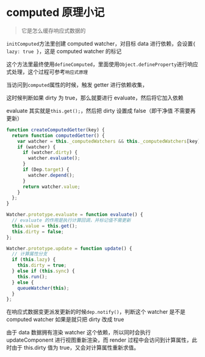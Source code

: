 # computed 原理小记

> 它是怎么缓存响应式数据的

`initComputed`方法里创建 computed watcher，对目标 data 进行依赖，会设置`{ lazy: true }`，这是 computed watcher 的标记

这个方法里最终使用`defineComputed`，里面使用`Object.defineProperty`进行响应式处理，这个过程可参考`响应式原理`

当访问到`computed`属性的时候，触发 getter 进行依赖收集，

这时候判断如果 dirty 为 true，那么就要进行 evaluate，然后将它加入依赖

evaluate 其实就是`this.get();`，然后把 dirty 设置成 false（即干净值 不需要再更新）

```js
function createComputedGetter(key) {
  return function computedGetter() {
    var watcher = this._computedWatchers && this._computedWatchers[key];
    if (watcher) {
      if (watcher.dirty) {
        watcher.evaluate();
      }
      if (Dep.target) {
        watcher.depend();
      }
      return watcher.value;
    }
  };
}
```

```js
Watcher.prototype.evaluate = function evaluate() {
  // evaluate 的作用是执行计算回调，并标记值不需更新
  this.value = this.get();
  this.dirty = false;
};
```

```js
Watcher.prototype.update = function update() {
  // 计算属性分支
  if (this.lazy) {
    this.dirty = true;
  } else if (this.sync) {
    this.run();
  } else {
    queueWatcher(this);
  }
};
```

在响应式数据变更派发更新的时候`dep.notify()`，判断这个 watcher 是不是 computed watcher 如果是就只把 dirty 改成 true

由于 data 数据拥有渲染 watcher 这个依赖，所以同时会执行 updateComponent 进行视图重新渲染，而 render 过程中会访问到计算属性，此时由于 this.dirty 值为 true，又会对计算属性重新求值。
